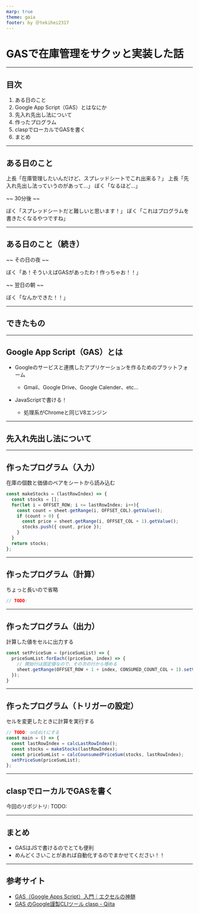 ```yaml
---
marp: true
theme: gaia
footer: by ＠tekihei2317
---
```


# GASで在庫管理をサクッと実装した話

---

## 目次

1. ある日のこと
2. Google App Script（GAS）とはなにか
3. 先入れ先出し法について
4. 作ったプログラム
5. claspでローカルでGASを書く
6. まとめ

---

## ある日のこと

上長「在庫管理したいんだけど、スプレッドシートでこれ出来る？」
上長「先入れ先出し法っていうのがあって...」
ぼく「なるほど...」

~~ 30分後 ~~

ぼく「スプレッドシートだと難しいと思います！」
ぼく「これはプログラムを書きたくなるやつですね」

---

## ある日のこと（続き）

~~ その日の夜 ~~

ぼく「あ！そういえばGASがあったわ！作っちゃお！！」

~~ 翌日の朝 ~~

ぼく「なんかできた！！」

---

## できたもの

---

## Google App Script（GAS）とは

- Googleのサービスと連携したアプリケーションを作るためのプラットフォーム
  - Gmail、Google Drive、Google Calender、etc...

- JavaScriptで書ける！
  - 処理系がChromeと同じV8エンジン

---

## 先入れ先出し法について

---

## 作ったプログラム（入力）

在庫の個数と価値のペアをシートから読み込む

```javascript
const makeStocks = (lastRowIndex) => {
  const stocks = [];
  for(let i = OFFSET_ROW; i <= lastRowIndex; i++){
    const count = sheet.getRange(i, OFFSET_COL).getValue();
    if (count > 0) {
      const price = sheet.getRange(i, OFFSET_COL + 1).getValue();
      stocks.push({ count, price });
    }
  }
  return stocks;
};
```

---

## 作ったプログラム（計算）

ちょっと長いので省略

```javascript
// TODO:
```

---

## 作ったプログラム（出力）

計算した値をセルに出力する

```javascript
const setPriceSum = (priceSumList) => {
  priceSumList.forEach((priceSum, index) => {
    // 開始行は固定値なので、その次の行から埋める
    sheet.getRange(OFFSET_ROW + 1 + index, CONSUMED_COUNT_COL + 1).setValue(priceSum);
  });
}
```

---

## 作ったプログラム（トリガーの設定）

セルを変更したときに計算を実行する

```javascript
// TODO: onEditにする
const main = () => {
  const lastRowIndex = calcLastRowIndex();
  const stocks = makeStocks(lastRowIndex);
  const priceSumList = calcCounsumedPriceSum(stocks, lastRowIndex);
  setPriceSum(priceSumList);
};
```

---

## claspでローカルでGASを書く

今回のリポジトリ: TODO:

---

## まとめ

- GASはJSで書けるのでとても便利
- めんどくさいことがあれば自動化するのでまかせてください！！

---

## 参考サイト

- [GAS（Google Apps Script）入門｜エクセルの神髄](https://excel-ubara.com/apps_script1/)
- [GAS のGoogle謹製CLIツール clasp - Qiita](https://qiita.com/HeRo/items/4e65dcc82783b2766c03)
